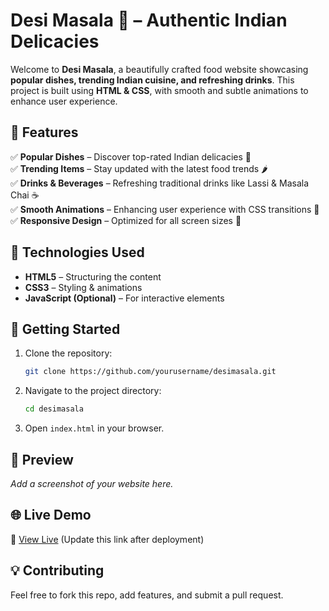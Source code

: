 # **Desi Masala 🍛 – Authentic Indian Delicacies**  

Welcome to **Desi Masala**, a beautifully crafted food website showcasing **popular dishes, trending Indian cuisine, and refreshing drinks**. This project is built using **HTML & CSS**, with smooth and subtle animations to enhance user experience.  

## **🌟 Features**  
✅ **Popular Dishes** – Discover top-rated Indian delicacies 🍲  
✅ **Trending Items** – Stay updated with the latest food trends 🌶️  
✅ **Drinks & Beverages** – Refreshing traditional drinks like Lassi & Masala Chai ☕  
✅ **Smooth Animations** – Enhancing user experience with CSS transitions 🎨  
✅ **Responsive Design** – Optimized for all screen sizes 📱  

## **📂 Technologies Used**  
- **HTML5** – Structuring the content  
- **CSS3** – Styling & animations  
- **JavaScript (Optional)** – For interactive elements  

## **🚀 Getting Started**  
1. Clone the repository:  
   ```sh
   git clone https://github.com/yourusername/desimasala.git
   ```
2. Navigate to the project directory:  
   ```sh
   cd desimasala
   ```
3. Open `index.html` in your browser.  

## **📸 Preview**  
_Add a screenshot of your website here._  

## **🌐 Live Demo**  
🔗 [View Live](https://your-vercel-link.vercel.app) (Update this link after deployment)  

## **💡 Contributing**  
Feel free to fork this repo, add features, and submit a pull request.  
